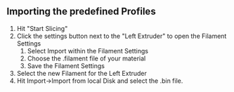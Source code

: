 Importing the predefined Profiles
---------------------------------

1. Hit "Start Slicing"
2. Click the settings button next to the "Left Extruder" to open the Filament Settings
    1. Select Import within the Filament Settings
    2. Choose the .filament file of your material
    3. Save the Filament Settings
3. Select the new Filament for the Left Extruder
4. Hit Import->Import from local Disk and select the .bin file.

